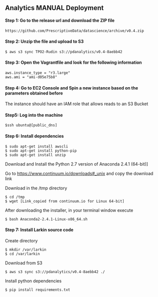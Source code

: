 ## Analytics MANUAL Deployment


#### Step 1:  Go to the release url and download the ZIP file

```
https://github.com/PrescriptiveData/datascience/archive/v0.4.zip
```


#### Step 2: Unzip the file and upload to S3

```
$ aws s3 sync TPO2-Rudin s3://pdanalytics/v0.4-8aebb42
```

#### Step 3: Open the Vagrantfile and look for the following information

```
aws.instance_type = "r3.large"
aws.ami = "ami-d05e75b8"
```

#### Step 4: Go to EC2 Console and Spin a new instance based on the parameters obtained before

The instance should have an IAM role that allows reads to an S3 Bucket

#### Step5: Log into the machine
```
$ssh ubuntu@[public_dns]
```

#### Step 6: Install dependencies

```
$ sudo apt-get install awscli
$ sudo apt-get install python-pip
$ sudo apt-get install unzip
```

Download and Install the Python 2.7 version of  Anaconda 2.4.1 (64-bit)]

Go to https://www.continuum.io/downloads#_unix and copy the download link

Download in the /tmp directory
```
$ cd /tmp
$ wget [Link_copied from continuum.io for Linux 64-bit]
```

After downloading the installer, in your terminal window execute
```
$ bash Anaconda2-2.4.1-Linux-x86_64.sh
```

#### Step 7: Install Larkin source code

Create directory
```
$ mkdir /var/larkin
$ cd /var/larkin
```

Download from S3
```
$ aws s3 sync s3://pdanalytics/v0.4-8aebb42 ./
```

Install python dependencies
```
$ pip install requirements.txt
```
